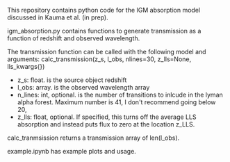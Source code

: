 This repository contains python code for the IGM absorption model discussed in Kauma et al. (in prep). 

igm_absorption.py contains functions to generate transmission as a function of redshift and observed wavelength.

The transmission function can be called with the following model and arguments:
calc_transmission(z_s, l_obs, nlines=30, z_lls=None, lls_kwargs{})
  * z_s: float. is the source object redshift
  * l_obs: array. is the observed wavelength array
  * n_lines: int, optional. is the number of transitions to inlcude in the lyman alpha forest.  Maximum number is 41, I don't recommend going below 20,
  * z_lls: float, optional.  If specified, this turns off the average LLS absorption and instead puts flux to zero at the location z_LLS.

calc_tranmsission returns a transmission array of len(l_obs).


example.ipynb has example plots and usage.


